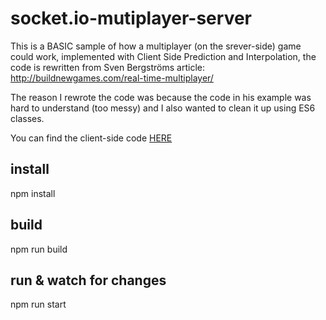 # socket.io-mutiplayer-server
This is a BASIC sample of how a multiplayer (on the srever-side) game could work, implemented with Client Side Prediction and Interpolation, the code is rewritten from Sven Bergströms article: http://buildnewgames.com/real-time-multiplayer/

The reason I rewrote the code was because the code in his example was hard to understand (too messy) and I also wanted to clean it up using ES6 classes.

You can find the client-side code [HERE](https://github.com/emilsivervik/socket.io-mutiplayer-client)

## install
npm install

## build
npm run build

## run & watch for changes
npm run start

